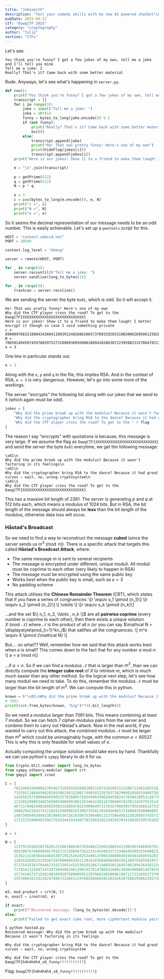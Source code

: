 ```yaml
---
title: "Jokesmith"
description: "Test your comedy skills with my new AI powered chatbot!\n\n`nc connect.umbccd.net 20549`" 
pubDate: 2025-04-21
ctf: "DawgCTF 2025"
category: "cryptography"
author: "tulip"
section: "CTFs"
---
```


Let's see.

```
You think you're funny? I got a few jokes of my own, tell me a joke and I'll tell you mine
Tell me a joke: 2
Really? That's it? Come back with some better material
```

Rude. Anyways, let's see what's happening in `server.py`.

```py
def run():
    print("You think you're funny? I got a few jokes of my own, tell me a joke and I'll tell you mine")
    transcript = []
    for i in range(3):
        joke = input("Tell me a joke: ")
        joke = chr(1)
        funny = bytes_to_long(joke.encode()) % 2
        if (not funny):
            print("Really? That's it? Come back with some better material")
            exit()
        else:
            transcript.append(joke)
            print("Ha! That was pretty funny! Here's one of my own")
            print(hideFlag(jokes[i]))
            transcript.append(jokes[i])
    print("Here is our jokes! Show it to a friend to make them laugh! I better encrypt it though in case I said something private")

    m = "\n".join(transcript)
    
    p = getPrime(512)
    q = getPrime(512)
    N = p * q
    
    e = 3
    c = pow(bytes_to_long(m.encode()), e, N)
    print("c =", c)
    print("N =", N)
    print("e =", e)
```

So it seems the decimal representation of our message needs to be an odd number. This is easily achievable. Let's set up a `pwntools` script for this.
```py
HOST = "connect.umbccd.net"
PORT = 20549

context.log_level = "debug"

server = remote(HOST, PORT)

for _ in range(3):
    server.recvuntil(b"Tell me a joke: ")
    server.sendline(long_to_bytes(1))

for _ in range(3):
    trashcan = server.recvline()
```
We are sending the server the byte `0x01`, which is odd. So it will accept it.

```
Ha! That was pretty funny! Here's one of my own
Why did the CTF player cross the road? To get to the DawgCTF{XXXXXXXXXXXXXXXXXXXXXXXXXXXX}
Here is our jokes! Show it to a friend to make them laugh! I better encrypt it though in case I said something private
c = 8999097663210884343884119839124816861065737893292653100200626958612582048692109841547053357785668865880303486758872187554299320139641106702444994222023235186775713278525795797181200440189982942835407743478854789191076372702834557882683545950531787641698468465420442273704886320620885239453109190081199923605
N = 78050149450745978029752731096936956908160942828638722395082315708470313573878853896369664181354464073207459066711437948970083068837818625773597057850156466342478711033236607229267315041198876066289347575531464479667786555456400496251433793931287344708659164168209593098780684367366427374033024304962966614027
e = 3
```

One line in particular stands out.
```py
e = 3
```

Along with the `n`, `p` and `q` in the file, this implies RSA. And in the context of RSA, `e = 3` is very dangerous. However, let's go into some more of the workings.

The server "encrypts" the following list along with our jokes that we send to it (which again must be odd).
```py
jokes = [
    "Why did the prime break up with the modulus? Because it wasn't factoring in its feelings",
    "Why did the cryptographer bring RSA to the dance? Because it had great curves — wait, no, wrong cryptosystem",
    "Why did the CTF player cross the road? To get to the " + flag
]
```

The reason I say "encrypts" with quotations is because, this message is very large. If we assume the flag as `DawgCTF{XXXXXXXXXXXXXXXXXXXXXXXXXXXX}` and send the server the byte `0x01` everytime, we get the following message:
```
\x01\n
Why did the prime break up with the modulus? Because it wasn't factoring in its feelings\n
\x01\n
Why did the cryptographer bring RSA to the dance? Because it had great curves — wait, no, wrong cryptosystem\n
\x01\n
Why did the CTF player cross the road? To get to the DawgCTF{XXXXXXXXXXXXXXXXXXXXXXXXXXXX}
```
This has a massive bit length of 2361. The server is generating $p$ and $q$ at 512 bits each, which means a modulus of 1024 bits. But in RSA, the bit length of the message should always be **less** than the bit length of the modulus, otherwise data loss will occur.

### Håstad's Broadcast
So we need to find a way to reconstruct the message **cubed** (since the server sends us $m^3\pmod n$). There is a specific attack that targets this called **Håstad's Broadcast Attack**, where:
- The same message $m$ is sent to several recipients
- The message is encrypted under different, unique moduli. All moduli must be coprime to each other (very likely to happen in RSA)
- The message must be encrypted using the same public key
- Works best when the public key is small, such as $e = 3$
- No padding scheme

This attack utilises the **Chinese Remainder Theorem** (CRT), which states that if you have a series of congruences:
\\[r \equiv s_1 \pmod {n_1}\\]
\\[r \equiv s_2 \pmod {n_2}\\]
\\[ \vdots \\]
\\[r \equiv s_k \pmod {n_k}\\]

...and the set $\[ n_1, n_2, \ldots , n_k \]$ are all **pairwise coprime** (every number is coprime to each other), then there exists a unique solution $X \pmod{\mathcal N}$ where $\mathcal N$ is the product of all $n$ (or you can say $\mathcal N = \displaystyle\prod_{i=1}^kn_i$) that satifies all the congruences. 
\\[ m^e \equiv X \pmod {\mathcal N} \\]

But.... so what?? Well, remember how we said that this attack works best when $e$ is small? This comes down to the fact that for any number $a$ mod $n$:
\\[ a = a \mod n\\]

...if $a < n$. So if we can find a modulus $\mathcal N$ that is larger than $m^3$, than we can directly compute the **integer cube root** of $X$ to retrieve $m$, which is much much easier than any other method. So the logical next step, let's see how many moduli we need to take. To do this, remember the modulus $\mathcal N$ must be larger than the bit length of $m^3$. We can compute this in python.

```py
known = b"\x01\nWhy did the prime break up with the modulus? Because it wasn't factoring in its feelings\n\x01\nWhy did the cryptographer bring RSA to the dance? Because it had great curves \xe2\x80\x94 wait, no, wrong cryptosystem\n\x01\nWhy did the CTF player cross the road? To get to the DawgCTF{XXXXXXXXXXXXXXXXXXXXXXXXXXXX}"
# 7081
print((int.from_bytes(known, "big")**3).bit_length())
```

So we need a modulus larger than 7081 bits. This means combining at least 7 moduli. So we can fetch 7 cipher-modulus pairs from the server and combine them to carry out Håstad's attack. Now in the real world, if you wanted to carry out this attack, the combined modulus $\mathcal N$ must be larger than $m^e$ which could be unimaginably huge, with the common $e = 65537$. This is why this is only feasible for small values of $e$. 

Actually computing the unique solution would take eons by hand. Thankfully we can use python's `sympy` library to do it for us.

```py
from Crypto.Util.number import long_to_bytes
from sympy.ntheory.modular import crt
from gmpy2 import iroot

C = [
    7832469328406627034673192693026902005159742029515121067314652855181413851198506287164483026511056985980859118250470464037568842876402749675405325062483720736344451843065991128112443546969000996201889576500628624898756650874736320570202967346402799860264846024361447970990860912175748377836647334303985398545,
    73339511884650628265396256322801744010132676573629009245851948875839632246582392255638866906866681521287751647561191702408568592732024195105330425006487925590190553527284076893428497497495163239342899746986221352163081335901903012794975175698306860995878357254019808321598474021978859330027966834267343261723,
    142856257298089465903257026805750559402996294590241765841895314877805272248096898955285312790766997182184746623209523799270861457515885932497602611369982096433303174148866783559093101769824259613598969575658709207559395913216377934675485872513509898506184664142184353774279837353934446586513738978326995774389,
    113385209863402565083406699306135346421821670840474378124297553514706598767833569137438886180165601402442537324078169988850881951176878276034092597105736353180754190276172693704346920023700228750510098008525914085779714432531628498707385379932731435954270430517323924472103424953138849237974851324843023472123,
    46721744624981099293032268597032590664971576557900305795916661673354492246423824911591974837420943419768687980372503035002935630203170836445195927255855169594581007091063328783362568659179025202641255693393107191051176972361676551274181117996042316650811845389052191440791657474930261443910981912585434385546,
    58862942554374721834159899825539673558170349569653734084354900888517413756844829706992911347924693616386860684964524012978860832206005509122318467666897527194484605635949188941221246635018372659688402971642804762213925160172286722079193211306168444044214856516662315669488621578525445013101253749116378425972,
    148739584928402381866534726163567530646611527586456223818505743572599751197825679924624166065382462264637622619515544876254003602649861741208540350383862971229408505041152851548970770964350255316293171423300432319188183279171825648352660760307955957776173955572134309505423115538147678897995697088903536426964,
    117222558904037067762434419344877835903102234545703414830759576282982834927486002175132502651055093622400841875850847922587652947410123443314454412124069779193834015012962555365402082248013767139445338283943606621985028043110544921584074789740135449730369010814621074853062224207580670684045965491086064023098
]

e = 3

N = [
    123792291025027820121506198630739348622296310655411905957446959791357069283595601810769295696478006638983671098903870935080243670238015216570236438917626956171895084497560910548179566943681714134441709434649511684842583636627527355853972140046376968009281926380164517226487312986629495583367675649583321416909,
    86530876740898592701671572085673622141465091577234844939925569882528647987834754925110966326611483784626742191551827781983638057185287590711958639606151715810561090860437684039695695293373377238957666180997410356172352672324592725797004810273530301876322993459400081237739236266268386991650680259107879620897,
    153621315836442464539719525203825249813709534888049156563268978282109631604461252915690303829118354058671827958918011922369479827310545333436704429390939003626324704509317605597881700211524837784063363050689211154929713618046693102034880553906060436485082604963255117740622576023788476750939192288259366280761,
    120242569325230267287606068345113934183069896948156126979165591937180756055832401600325519043616203208567688884719395495122361270810833630710274665868859140307490721052620428100841326843856065583219418424722932086329220934290528896313091564397273170397641643591110357756108343954220919144304729147908366409559,
    57175435363704462334233951415530285266714669281264974019942645812547370543212766110355814826668213968879741207141512035421278118563243999909612791505001932645125049301112634778689093596316445600603354867066385850240932470706423395553452203602725433654685243073068915691311465041976646078663298950122851068259,
    71785413226873472872049802961290292761470655268923698440080144705504819091694228337083649295988037584393747916380999366632788190312157211096032600223674850383892352089441569901793174659601473660458964468095042633151228447045363936208248803138596354509033590224154446917198371750588282993111370577978306525141,
    157343457371558190346939758900695220706834650686180711722345527370955506557576041394791162334222672383241417145024556369698307196571946654870896357095320449748319961182866596187919810110613489809469995183978078936477953910920334471335644515819833916795340122886761124396393530409190660731236365298436053550671,
    155708026126218247496723166112976835846650236332630758619386220173898218316191222054612149596209739798520416646571572362675942871900992628579733311611987852628196842144464481002881069005723186032082035770883915771177605386994506336163534012507224487760753832640482654167818314594179954848516120731953023902771
]

m3, mod_product = crt(N, C)
m, exact = iroot(m3, e)

if exact:
    print(f"Recovered message: {long_to_bytes(m).decode()}")
else:
    print("Failed to get exact cube root, more ciphertext modulus pairs needed.")
```

```
$ python hastad.py
Recovered message: Why did the prime break up with the modulus? Because it wasn't factoring in its feelings

Why did the cryptographer bring RSA to the dance? Because it had great curves — wait, no, wrong cryptosystem

Why did the CTF player cross the road? To get to the DawgCTF{h4h4h4h4_s0_funny!!!!!!!!!!!}
```

Flag: `DawgCTF{h4h4h4h4_s0_funny!!!!!!!!!!!}`